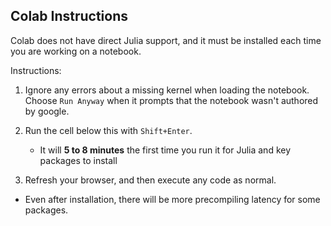 ## Colab Instructions

Colab does not have direct Julia support, and it must be installed each time you are working on a notebook.  

Instructions:

1. Ignore any errors about a missing kernel when loading the notebook.  Choose `Run Anyway` when it prompts that the notebook wasn't authored by google.

2. Run the cell below this with `Shift+Enter`.
    -  It will **5 to 8 minutes** the first time you run it for Julia and key packages to install

3. Refresh your browser, and then execute any code as normal.
  - Even after installation, there will be more precompiling latency for some packages. 